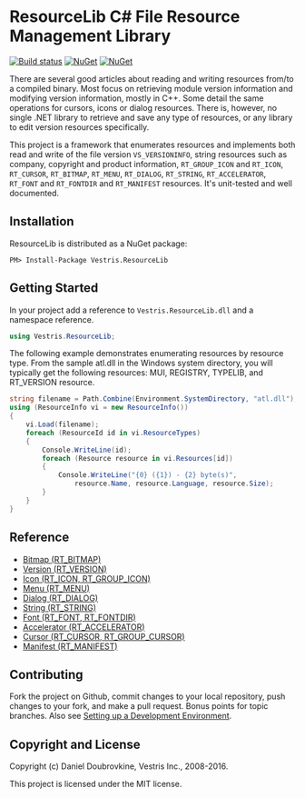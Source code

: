ResourceLib C# File Resource Management Library
===============================================

[![Build status](https://github.com/resourcelib/resourcelib/actions/workflows/dotnet.yml/badge.svg)](https://github.com/resourcelib/resourcelib/actions/workflows/dotnet.yml)
[![NuGet](https://img.shields.io/nuget/v/Vestris.ResourceLib.svg)](https://www.nuget.org/packages/Vestris.ResourceLib/)
[![NuGet](https://img.shields.io/nuget/vpre/Vestris.ResourceLib.svg)](https://www.nuget.org/packages/Vestris.ResourceLib/absoluteLatest)

There are several good articles about reading and writing resources from/to a compiled binary. Most focus on retrieving module version information and modifying version information, mostly in C++. Some detail the same operations for cursors, icons or dialog resources. There is, however, no single .NET library to retrieve and save any type of resources, or any library to edit version resources specifically.

This project is a framework that enumerates resources and implements both read and write of the file version `VS_VERSIONINFO`, string resources such as company, copyright and product information, `RT_GROUP_ICON` and `RT_ICON`, `RT_CURSOR`, `RT_BITMAP`, `RT_MENU`, `RT_DIALOG`, `RT_STRING`, `RT_ACCELERATOR`, `RT_FONT` and `RT_FONTDIR` and `RT_MANIFEST` resources. It's unit-tested and well documented.

Installation
------------

ResourceLib is distributed as a NuGet package:

```
PM> Install-Package Vestris.ResourceLib
```

Getting Started
---------------

In your project add a reference to `Vestris.ResourceLib.dll` and a namespace reference.

``` c#
using Vestris.ResourceLib;
```

The following example demonstrates enumerating resources by resource type. From the sample atl.dll in the Windows system directory, you will typically get the following resources: MUI, REGISTRY, TYPELIB, and RT_VERSION resource.

``` c#
string filename = Path.Combine(Environment.SystemDirectory, "atl.dll");
using (ResourceInfo vi = new ResourceInfo())
{
    vi.Load(filename);
    foreach (ResourceId id in vi.ResourceTypes)
    {
        Console.WriteLine(id);
        foreach (Resource resource in vi.Resources[id])
        {
            Console.WriteLine("{0} ({1}) - {2} byte(s)",
                resource.Name, resource.Language, resource.Size);
        }
    }
}
```

Reference
---------

* [Bitmap (RT_BITMAP)](https://github.com/resourcelib/resourcelib/wiki/Bitmap-(RT_BITMAP))
* [Version (RT_VERSION)](https://github.com/resourcelib/resourcelib/wiki/Version-(RT_VERSION))
* [Icon (RT_ICON, RT_GROUP_ICON)](https://github.com/resourcelib/resourcelib/wiki/Icon-(RT_ICON,-RT_GROUP_ICON))
* [Menu (RT_MENU)](https://github.com/resourcelib/resourcelib/wiki/Menu-(RT_MENU))
* [Dialog (RT_DIALOG)](https://github.com/resourcelib/resourcelib/wiki/Dialog-(RT_DIALOG))
* [String (RT_STRING)](https://github.com/resourcelib/resourcelib/wiki/String-(RT_STRING))
* [Font (RT_FONT, RT_FONTDIR)](https://github.com/resourcelib/resourcelib/wiki/Font-(RT_FONT,-RT_FONTDIR))
* [Accelerator (RT_ACCELERATOR)](https://github.com/resourcelib/resourcelib/wiki/Accelerator-(RT_ACCELERATOR))
* [Cursor (RT_CURSOR, RT_GROUP_CURSOR)](https://github.com/resourcelib/resourcelib/wiki/Cursor-(RT_CURSOR,-RT_GROUP_CURSOR))
* [Manifest (RT_MANIFEST)](https://github.com/resourcelib/resourcelib/wiki/Manifest-(RT_MANIFEST))

Contributing
------------

Fork the project on Github, commit changes to your local repository, push changes to your fork, and make a pull request. Bonus points for topic branches. Also see [Setting up a Development Environment](https://github.com/resourcelib/resourcelib/blob/master/CONTRIBUTING.md).

Copyright and License
---------------------

Copyright (c) Daniel Doubrovkine, Vestris Inc., 2008-2016.

This project is licensed under the MIT license.
